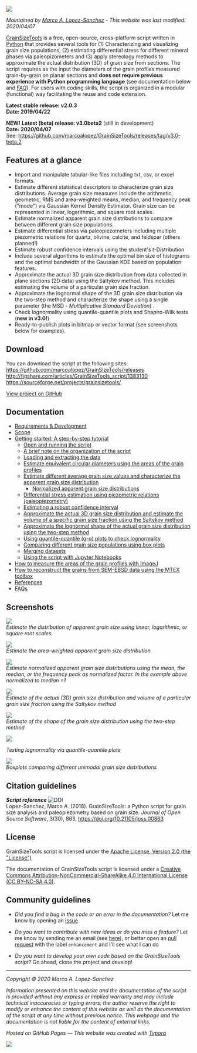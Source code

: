 ![](https://raw.githubusercontent.com/marcoalopez/GrainSizeTools/master/FIGURES/new_header.webp)

*Maintained by [Marco A. Lopez-Sanchez](https://marcoalopez.github.io/) - This website was last modified: 2020/04/07*

[GrainSizeTools](https://doi.org/10.21105/joss.00863) is a free, open-source, cross-platform script written in [Python](https://www.python.org/) that provides several tools for (1) Characterizing and visualizing grain size populations, (2) estimating differential stress for different mineral phases via paleopizometers and (3) apply stereology methods to approximate the actual distribution (3D) of grain size from sections. The script requires as the input the diameters of the grain profiles measured grain-by-grain on planar sections and **does not require previous experience with Python programming language** (see documentation below and [FAQ](https://github.com/marcoalopez/GrainSizeTools/blob/master/DOCS/FAQ.md)). For users with coding skills, the script is organized in a modular (functional) way facilitating the reuse and code extension.

**Latest stable release: v2.0.3**  
**Date: 2019/04/22**  

**NEW!**
**Latest (beta) release: v3.0beta2** (still in development)  
**Date: 2020/04/07**  
See: https://github.com/marcoalopez/GrainSizeTools/releases/tag/v3.0-beta.2


## Features at a glance

- Import and manipulate tabular-like files including txt, csv, or excel formats.
- Estimate different statistical descriptors to characterize grain size distributions. Average grain size measures include the arithmetic, geometric, RMS and area-weighted means, median, and frequency peak ("mode") via Gaussian Kernel Density Estimator. Grain size can be represented in linear, logarithmic, and square root scales.
- Estimate normalized apparent grain size distributions to compare between different grain size populations.
- Estimate differential stress via paleopiezometers including multiple piezometric relations for quartz, olivine, calcite, and feldspar (others planned!)
- Estimate robust confidence intervals using the student's *t*-Distribution
- Include several algorithms to estimate the optimal bin size of histograms and the optimal bandwidth of the Gaussian KDE based on population features.
- Approximate the actual 3D grain size distribution from data collected in plane sections (2D data) using the Saltykov method. This includes estimating the volume of a particular grain size fraction.
- Approximate the lognormal shape of the 3D grain size distribution via the two-step method and characterize the shape using a single parameter (the MSD - *Multiplicative Standard Deviation*) .
- Check lognormality using quantile-quantile plots and Shapiro-Wilk tests (**new in v3.0!**)
- Ready-to-publish plots in bitmap or vector format (see screenshots below for examples).

## Download

You can download the script at the following sites:  
https://github.com/marcoalopez/GrainSizeTools/releases  
http://figshare.com/articles/GrainSizeTools_script/1383130  
https://sourceforge.net/projects/grainsizetools/

[View project on GitHub](https://github.com/marcoalopez/GrainSizeTools)

## Documentation

* [Requirements & Development](https://github.com/marcoalopez/GrainSizeTools/blob/master/DOCS/Requirements.md)
* [Scope](https://github.com/marcoalopez/GrainSizeTools/blob/master/DOCS/Scope.md)
* [Getting started: A step-by-step tutorial](https://github.com/marcoalopez/GrainSizeTools/blob/master/DOCS/brief_tutorial.md)
    - [Open and running the script](https://github.com/marcoalopez/GrainSizeTools/blob/master/DOCS/brief_tutorial.md#open-and-running-the-script)
    - [A brief note on the organization of the script](https://github.com/marcoalopez/GrainSizeTools/blob/master/DOCS/brief_tutorial.md#a-brief-note-on-the-organization-of-the-script)
    - [Loading and extracting the data](https://github.com/marcoalopez/GrainSizeTools/blob/master/DOCS/brief_tutorial.md#loading-and-extracting-the-data)
    - [Estimate equivalent circular diameters using the areas of the grain profiles](https://github.com/marcoalopez/GrainSizeTools/blob/master/DOCS/brief_tutorial.md#estimate-the-equivalent-circular-diameters-from-the-areas-of-the-grain-profiles)
    - [Estimate different average grain size values and characterize the apparent grain size distribution](https://github.com/marcoalopez/GrainSizeTools/blob/master/DOCS/brief_tutorial.md#estimate-different-average-grain-size-values-and-characterize-the-apparent-grain-size-distribution)
      - [Normalized apparent grain size distributions](https://github.com/marcoalopez/GrainSizeTools/blob/master/DOCS/brief_tutorial.md#normalized-apparent-grain-size-distributions)
    - [Differential stress estimation using piezometric relations (paleopiezometry)](https://github.com/marcoalopez/GrainSizeTools/blob/master/DOCS/brief_tutorial.md#differential-stress-estimation-using-piezometric-relations-paleopiezometry)
    - [Estimating a robust confidence interval](https://github.com/marcoalopez/GrainSizeTools/blob/master/DOCS/brief_tutorial.md#estimating-a-robust-confidence-interval)
    - [Approximate the actual 3D grain size distribution and estimate the volume of a specific grain size fraction using the Saltykov method](https://github.com/marcoalopez/GrainSizeTools/blob/master/DOCS/brief_tutorial.md#approximate-the-actual-3d-grain-size-distribution-and-estimate-the-volume-of-a-specific-grain-size-fraction-using-the-saltykov-method)
    - [Approximate the lognormal shape of the actual grain size distribution using the two-step method](https://github.com/marcoalopez/GrainSizeTools/blob/master/DOCS/brief_tutorial.md#approximate-the-lognormal-shape-of-the-actual-grain-size-distribution-using-the-two-step-method)
    - [Using quantile-quantile (q-q) plots to check lognormality](https://github.com/marcoalopez/GrainSizeTools/blob/master/DOCS/brief_tutorial.md#using-quantile-quantile-q-q-plots-to-check-lognormality)
    - [Comparing different grain size populations using box plots](https://github.com/marcoalopez/GrainSizeTools/blob/master/DOCS/brief_tutorial.md#comparing-different-grain-size-populations-using-box-plots)
    - [Merging datasets](https://github.com/marcoalopez/GrainSizeTools/blob/master/DOCS/brief_tutorial.md#merging-datasets)
    - [Using the script with Jupyter Notebooks](https://github.com/marcoalopez/GrainSizeTools/blob/master/DOCS/brief_tutorial.md#using-the-script-with-jupyter-notebooks)
* [How to measure the areas of the grain profiles with ImageJ](https://github.com/marcoalopez/GrainSizeTools/blob/master/DOCS/imageJ_tutorial.md)
* [How to reconstruct the grains from SEM-EBSD data using the MTEX toolbox](https://github.com/marcoalopez/GrainSizeTools/blob/master/DOCS/ebsd_mtex_tutorial.md)
* [References](https://github.com/marcoalopez/GrainSizeTools/blob/master/DOCS/references.md)
* [FAQs](https://github.com/marcoalopez/GrainSizeTools/blob/master/DOCS/FAQ.md)

## Screenshots

![](https://github.com/marcoalopez/GrainSizeTools/blob/master/FIGURES/diff_scales_tre_web.png?raw=true)  
*Estimate the distribution of apparent grain size using linear, logarithmic, or square root scales.*

![](https://github.com/marcoalopez/GrainSizeTools/blob/master/FIGURES/area_weighted.png?raw=true)  
*Estimate the area-weighted apparent grain size distribution*

![](https://github.com/marcoalopez/GrainSizeTools/blob/master/FIGURES/norm_median.png?raw=true)  
*Estimate normalized apparent grain size distributions using the mean, the median, or the frequency peak as normalized factor. In the example above normalized to median =1*

![](https://github.com/marcoalopez/GrainSizeTools/blob/master/FIGURES/figure_2.png?raw=true)  
*Estimate of the actual (3D) grain size distribution and volume of a particular grain size fraction using the Saltykov method*

![](https://github.com/marcoalopez/GrainSizeTools/blob/master/FIGURES/2step.png?raw=true)   
*Estimate of the shape of the grain size distribution using the two-step method*

![](https://github.com/marcoalopez/GrainSizeTools/blob/master/FIGURES/qq_plot.png?raw=true)  

*Testing lognormality via quantile-quantile plots*

![](https://raw.githubusercontent.com/marcoalopez/GrainSizeTools/master/FIGURES/readme05.png)  
*Boxplots comparing different unimodal grain size distributions*

## Citation guidelines

***Script reference***  ![DOI](http://joss.theoj.org/papers/10.21105/joss.00863/status.svg)  
Lopez-Sanchez, Marco A. (2018). GrainSizeTools: a Python script for grain size analysis and paleopiezometry based on grain size. *Journal of Open Source Software*, 3(30), 863, https://doi.org/10.21105/joss.00863

## License

GrainSizeTools script is licensed under the [Apache License, Version 2.0 (the "License")](http://www.apache.org/licenses/LICENSE-2.0)

The documentation of GrainSizeTools script is licensed under a [Creative Commons Attribution-NonCommercial-ShareAlike 4.0 International License (CC BY-NC-SA 4.0)](https://creativecommons.org/licenses/by-nc-sa/4.0/). 

## Community guidelines

- *Did you find a bug in the code or an error in the documentation?* Let me know by opening an [issue](https://github.com/marcoalopez/GrainSizeTools/issues).

- *Do you want to contribute with new ideas or do you miss a feature?* Let me know by sending me an email (see [here](https://github.com/marcoalopez )), or better open an [pull request](https://github.com/marcoalopez/GrainSizeTools/pulls) with the label ``enhancement`` and I'll see what I can do
- *Do you want to develop your own code based on the GrainSizeTools script?* Go ahead, clone the project and develop!



---
*Copyright © 2020 Marco A. Lopez-Sanchez*  

*Information presented on this website and the documentation of the script is provided without any express or implied warranty and may include technical inaccuracies or typing errors; the author reserve the right to modify or enhance the content of this website as well as the documentation of the script at any time without previous notice. This webpage and the documentation is not liable for the content of external links.*  

*Hosted on GitHub Pages — This website was created with [Typora](https://typora.io/)*

![](https://raw.githubusercontent.com/marcoalopez/GrainSizeTools/master/FIGURES/footer.webp)